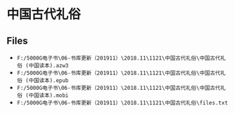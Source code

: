 # 中国古代礼俗

## Files

- `F:/5000G电子书\06-书库更新（201911）\2018.11\1121\中国古代礼俗\中国古代礼俗 (中国读本).azw3`
- `F:/5000G电子书\06-书库更新（201911）\2018.11\1121\中国古代礼俗\中国古代礼俗 (中国读本).epub`
- `F:/5000G电子书\06-书库更新（201911）\2018.11\1121\中国古代礼俗\中国古代礼俗 (中国读本).mobi`
- `F:/5000G电子书\06-书库更新（201911）\2018.11\1121\中国古代礼俗\files.txt`

